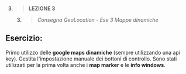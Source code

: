 3. > **LEZIONE 3**
     3. > *Consegna GeoLocation - Ese 3 Mappe dinamiche*
   
## Esercizio:
Primo utilizzo delle **google maps dinamiche** (sempre utilizzando una api key). Gestita l'impostazione manuale dei bottoni di controllo.
Sono stati utilizzati per la prima volta anche i **map marker** e le **info windows**.
